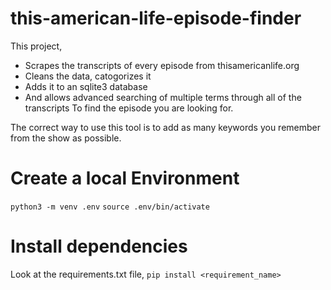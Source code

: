 # this-american-life-episode-finder
This project, 
- Scrapes the transcripts of every episode from thisamericanlife.org
- Cleans the data, catogorizes it
- Adds it to an sqlite3 database
- And allows advanced searching of multiple terms through all of the transcripts
To find the episode you are looking for.

The correct way to use this tool is to add as many keywords you remember from the show as possible.

# Create a local Environment
```python3 -m venv .env```
```source .env/bin/activate```

# Install dependencies
Look at the requirements.txt file,
```pip install <requirement_name>```
